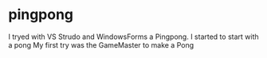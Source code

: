 # pingpong
I tryed with VS Strudo and WindowsForms a Pingpong. I started to start with a pong
My first try was the GameMaster to make a Pong
